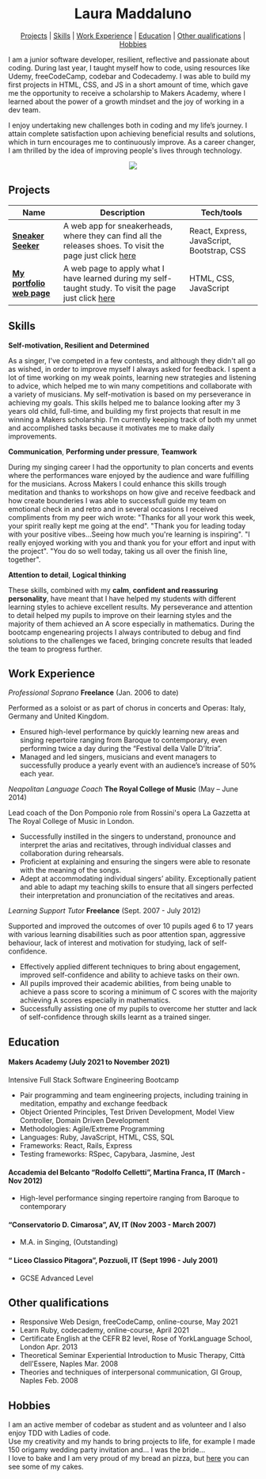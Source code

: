 <div align="center">
  <h1> Laura Maddaluno </h1>
  
[Projects](#projects) | [Skills](#skills) | [Work Experience](#work-experience) | [Education](#education) | [Other qualifications](#other-qualifications) | [Hobbies](#hobbies) 
 
</div>

I am a junior software developer, resilient, reflective and passionate about coding. During last year, I taught myself how to code, using resources like Udemy, freeCodeCamp, codebar and Codecademy. I was able to build my first projects in HTML, CSS, and JS in a short amount of time, which gave me the opportunity to receive a scholarship to Makers Academy, where I learned about the power of a growth mindset and the joy of working in a dev team.

I enjoy undertaking new challenges both in coding and my life’s journey. I attain complete satisfaction upon achieving beneficial results and solutions, which in turn encourages me to continuously improve.
As a career changer, I am thrilled by the idea of improving people's lives through technology.

<div align="center">
  <a href="https://github.com/anuraghazra/github-readme-stats">
    <img src="https://github-readme-stats.vercel.app/api?username=LauraMaddaluno&show_icons=true&hide=stars,issues&card_width=200&theme=dark" />
  </a>
</div>

## Projects

| Name                         | Description                                                                                             | Tech/tools            |
| ---------------------------- | --------------------------------------------------------------------------------------------------------| --------------------- |
| [**Sneaker Seeker**](https://github.com/InfobyAdrienne/sneaker_seeker_frontend_lm_ag2) | A web app for sneakerheads, where they can find all the releases shoes. To visit the page just click [here](https://sneakerseekerapp.herokuapp.com/)| React, Express, JavaScript, Bootstrap, CSS |
| [**My portfolio web page**](https://github.com/LauraMaddaluno/portfolio) | A web page to apply what I have learned during my self-taught study. To visit the page just click [here](https://lauramaddaluno.github.io/portfolio/)| HTML, CSS, JavaScript |


  



## Skills

**Self-motivation, Resilient and Determined**

As a singer, I've competed in a few contests, and although they didn't all go as wished, in order to improve myself I always asked for feedback. I spent a lot of time working on my weak points, learning new strategies and listening to advice, which helped me to win many competitions and collaborate with a variety of musicians. My self-motivation is based on my perseverance in achieving my goals. 
This skills helped me to balance looking after my 3 years old child, full-time, and building my first projects that result in me winning a Makers scholarship.
I'm currently keeping track of both my unmet and accomplished tasks because it motivates me to make daily improvements.
 
**Communication**, **Performing under pressure**, **Teamwork**  
 
During my singing career I had the opportunity to plan concerts and events where the performances ware enjoyed by the audience and ware fulfilling for the musicians. 
Across Makers I could enhance this skills trough meditation and thanks to workshops on how give and receive feedback and how create bounderies I was able to successfull guide my team on emotional check in and retro and in several occasions I received compliments from my peer wich wrote: "Thanks for all your work this week, your spirit really kept me going at the end". "Thank you for leading today with your positive vibes...Seeing how much you're learning is inspiring". "I really enjoyed working with you and thank you for your effort and input with the project". "You do so well today, taking us all over the finish line, together".

**Attention to detail**, **Logical thinking**

These skills, combined with my **calm**, **confident and reassuring personality**, have meant that I have helped my students with different learning styles to achieve excellent results. My perseverance and attention to detail helped my pupils to improve on their learning styles and the majority of them achieved an A score especially in mathematics.
During the bootcamp engenearing projects I always contributed to debug and find solutions to the challenges we faced, bringing concrete results that leaded the team to progress further.


## Work Experience

_Professional Soprano_    **Freelance** (Jan. 2006 to date)  

 Performed as a soloist or as part of chorus in concerts and Operas: Italy, Germany and United Kingdom.
 
* Ensured high-level performance by quickly learning new areas and singing repertoire ranging from Baroque to contemporary, even performing twice a day during the “Festival della   Valle D'Itria”. 
* Managed and led singers, musicians and event managers to successfully produce a yearly event with an audience’s increase of 50% each year. 


_Neapolitan Language Coach_   **The Royal College of Music** (May – June 2014)  

Lead coach of the Don Pomponio role from Rossini's opera La Gazzetta at The Royal College of Music in London.

* Successfully instilled in the singers to understand, pronounce and interpret the arias and recitatives, through individual classes and collaboration during rehearsals. 
* Proficient at explaining and ensuring the singers were able to resonate with the meaning of the songs.
* Adept at accommodating individual singers’ ability. Exceptionally patient and able to adapt my teaching skills to ensure that all singers perfected their interpretation and     pronunciation of the recitatives and areas.


_Learning Support Tutor_    **Freelance** (Sept. 2007 - July 2012)  

Supported and improved the outcomes of over 10 pupils aged 6 to 17 years with various learning disabilities such as poor attention span, aggressive behaviour, lack of interest and motivation for studying, lack of self-confidence.

* Effectively applied different techniques to bring about engagement, improved self-confidence and ability to achieve tasks on their own. 
* All pupils improved their academic abilities, from being unable to achieve a pass score to scoring a minimum of C scores with the majority achieving A scores especially in mathematics.
* Successfully assisting one of my pupils to overcome her stutter and lack of self-confidence through skills learnt as a trained singer.



## Education

#### Makers Academy (July 2021 to November 2021)
Intensive Full Stack Software Engineering Bootcamp

- Pair programming and team engineering projects, including training in meditation, empathy and exchange feedback
- Object Oriented Principles, Test Driven Development, Model View Controller, Domain Driven Development
- Methodologies: Agile/Extreme Programming
- Languages: Ruby, JavaScript, HTML, CSS, SQL
- Frameworks: React, Rails, Express
- Testing frameworks: RSpec, Capybara, Jasmine, Jest

#### Accademia del Belcanto “Rodolfo Celletti”, Martina Franca, IT (March - Nov 2012)
- High-level performance singing repertoire ranging from Baroque to contemporary
 
#### “Conservatorio D. Cimarosa”, AV, IT (Nov 2003 - March 2007)
- M.A. in Singing, (Outstanding) 

#### “ Liceo Classico Pitagora”, Pozzuoli, IT (Sept 1996 - July 2001)
- GCSE Advanced Level 


## Other qualifications

* Responsive Web Design, freeCodeCamp, online-course,  May 2021  
* Learn Ruby, codecademy, online-course, April 2021
* Certificate English at the CEFR B2 level, Rose of YorkLanguage School, London Apr.  2013
* Theoretical Seminar Experiential Introduction to Music Therapy, Città dell'Essere, Naples Mar.  2008
* Theories and techniques of interpersonal communication, GI Group, Naples Feb.  2008

## Hobbies

I am an active member of codebar as student and as volunteer and I also enjoy TDD with Ladies of code.  
Use my creativity and my hands to bring projects to life, for example I made 150 origamy wedding party invitation and... I was the bride...  
I love to bake and I am very proud of my bread an pizza, but [here](https://lauramaddaluno.github.io/product-landing-page/) you can see some of my cakes.
